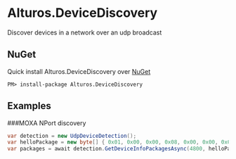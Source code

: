 # Alturos.DeviceDiscovery
Discover devices in a network over an udp broadcast

## NuGet
Quick install Alturos.DeviceDiscovery over [NuGet](https://www.nuget.org/packages/Alturos.DeviceDiscovery)
```
PM> install-package Alturos.DeviceDiscovery
```

## Examples

###MOXA NPort discovery

```cs
var detection = new UdpDeviceDetection();
var helloPackage = new byte[] { 0x01, 0x00, 0x00, 0x08, 0x00, 0x00, 0x00, 0x00 };
var packages = await detection.GetDeviceInfoPackagesAsync(4800, helloPackage, timeout: 1000);
```
